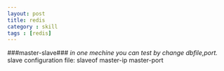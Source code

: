 ```yaml
---
layout: post
title: redis
category : skill
tags : [redis]
---
```


###master-slave###
*in one mechine you can test by change dbfile,port.* slave configuration file: slaveof master-ip master-port
[]()

